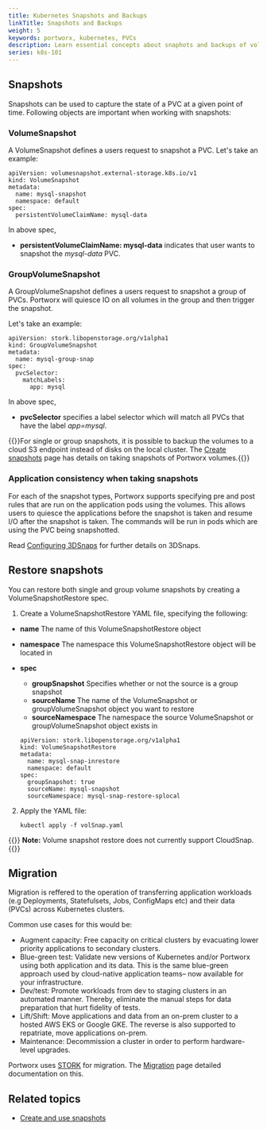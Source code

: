 ```yaml
---
title: Kubernetes Snapshots and Backups
linkTitle: Snapshots and Backups
weight: 5
keywords: portworx, kubernetes, PVCs
description: Learn essential concepts about snaphots and backups of volumes on Kubernetes
series: k8s-101
---
```


## Snapshots

Snapshots can be used to capture the state of a PVC at a given point of time. Following objects are important when working with snapshots:

### VolumeSnapshot

A VolumeSnapshot defines a users request to snapshot a PVC. Let's take an example:

```text
apiVersion: volumesnapshot.external-storage.k8s.io/v1
kind: VolumeSnapshot
metadata:
  name: mysql-snapshot
  namespace: default
spec:
  persistentVolumeClaimName: mysql-data
```

In above spec,

* **persistentVolumeClaimName: mysql-data** indicates that user wants to snapshot the *mysql-data* PVC.

### GroupVolumeSnapshot

A GroupVolumeSnapshot defines a users request to snapshot a group of PVCs. Portworx will quiesce IO on all volumes in the group and then trigger the snapshot.

Let's take an example:

```text
apiVersion: stork.libopenstorage.org/v1alpha1
kind: GroupVolumeSnapshot
metadata:
  name: mysql-group-snap
spec:
  pvcSelector:
    matchLabels:
      app: mysql
```

In above spec,

* **pvcSelector** specifies a label selector which will match all PVCs that have the label *app=mysql*.

{{<info>}}For single or group snapshots, it is possible to backup the volumes to a cloud S3 endpoint instead of disks on the local cluster. The [Create snapshots](/portworx-install-with-kubernetes/storage-operations/create-snapshots/) page has details on taking snapshots of Portworx volumes.{{</info>}}

### Application consistency when taking snapshots

For each of the snapshot types, Portworx supports specifying pre and post rules that are run on the application pods using the volumes. This allows users to quiesce the applications before the snapshot is taken and resume I/O after the snapshot is taken. The commands will be run in pods which are using the PVC being snapshotted.

Read [Configuring 3DSnaps](/portworx-install-with-kubernetes/storage-operations/create-snapshots/snaps-3d) for further details on 3DSnaps.

## Restore snapshots

You can restore both single and group volume snapshots by creating a VolumeSnapshotRestore spec.

1. Create a VolumeSnapshotRestore YAML file, specifying the following:

  * **name** The name of this VolumeSnapshotRestore object
  * **namespace** The namespace this VolumeSnapshotRestore object will be located in
  * **spec**
    * **groupSnapshot** Specifies whether or not the source is a group snapshot
    * **sourceName** The name of the VolumeSnapshot or groupVolumeSnapshot object you want to restore
    * **sourceNamespace** The namespace the source VolumeSnapshot or groupVolumeSnapshot object exists in

    ```text
    apiVersion: stork.libopenstorage.org/v1alpha1
    kind: VolumeSnapshotRestore
    metadata:
      name: mysql-snap-inrestore
      namespace: default
    spec:
      groupSnapshot: true
      sourceName: mysql-snapshot
      sourceNamespace: mysql-snap-restore-splocal
    ```

2. Apply the YAML file:

    ```text
    kubectl apply -f volSnap.yaml
    ```

{{<info>}}
**Note:** Volume snapshot restore does not currently support CloudSnap.
{{</info>}}

## Migration

Migration is reffered to the operation of transferring application workloads (e.g Deployments, Statefulsets, Jobs, ConfigMaps etc) and their data (PVCs) across Kubernetes clusters.

Common use cases for this would be:

* Augment capacity: Free capacity on critical clusters by evacuating lower priority applications to secondary clusters.
* Blue-green test: Validate new versions of Kubernetes and/or Portworx using both application and its data. This is the same blue-green approach used by cloud-native application teams– now available for your infrastructure.
* Dev/test: Promote workloads from dev to staging clusters in an automated manner. Thereby, eliminate the manual steps for data preparation that hurt fidelity of tests.
* Lift/Shift: Move applications and data from an on-prem cluster to a hosted AWS EKS or Google GKE. The reverse is also supported to repatriate, move applications on-prem.
* Maintenance: Decommission a cluster in order to perform hardware-level upgrades.

Portworx uses [STORK](https://github.com/libopenstorage/stork) for migration. The [Migration](/concepts/migration) page detailed documentation on this.

## Related topics

* [Create and use snapshots](/portworx-install-with-kubernetes/storage-operations/create-snapshots/)
